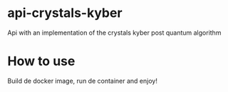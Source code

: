 # api-crystals-kyber
Api with an implementation of the crystals kyber post quantum algorithm

# How to use
Build de docker image, run de container and enjoy!
